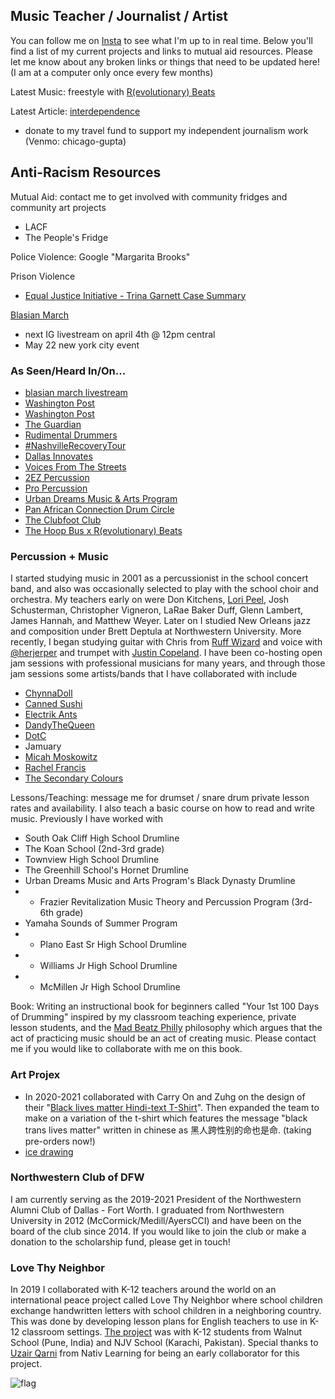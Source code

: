 ## Music Teacher / Journalist / Artist

You can follow me on [Insta](https://instagram.com/ChicagoGupta) to see what I'm up to in real time. Below you'll find a list of my current projects and links to mutual aid resources. Please let me know about any broken links or things that need to be updated here! (I am at a computer only once every few months)

Latest Music: freestyle with [R(evolutionary) Beats](https://www.instagram.com/p/CET3UexH8ll/)

Latest Article: [interdependence](https://chicagogupta.medium.com/)

* donate to my travel fund to support my independent journalism work (Venmo: chicago-gupta)

## Anti-Racism Resources

Mutual Aid: contact me to get involved with community fridges and community art projects 
+ LACF
+ The People's Fridge

Police Violence: Google "Margarita Brooks"

Prison Violence
+ [Equal Justice Initiative - Trina Garnett Case Summary](https://eji.org/cases/trina-garnett/)

[Blasian March](https://www.instagram.com/blasianmarch/)
+ next IG livestream on april 4th @ 12pm central
+ May 22 new york city event


### As Seen/Heard In/On...
+ [blasian march livestream](https://www.instagram.com/tv/CKzvS2HAW9F/) 
+ [Washington Post](https://www.washingtonpost.com/politics/2021/02/04/virginia-may-abolish-death-penalty-theres-racist-history-why-few-jurisdictions-use-it-most/)
+ [Washington Post](https://www.washingtonpost.com/opinions/the-death-penalty-is-in-the-death-throes/2021/02/05/e332c23e-67cb-11eb-8c64-9595888caa15_story.html)
+ [The Guardian](https://www.theguardian.com/us-news/2021/jan/23/biden-democrats-death-row-sentences-prisoner)
+ [Rudimental Drummers](https://www.instagram.com/p/CDj7xNCA75N/)
+ [#NashvilleRecoveryTour](https://www.instagram.com/p/CDmrIOYgICQ/)
+ [Dallas Innovates](https://dallasinnovates.com/voices-chirag-gupta-reinventing-the-k-12-classroom-in-2020/)
+ [Voices From The Streets](https://www.voicesfromthestreets.org/)
+ [2EZ Percussion](https://www.instagram.com/p/B_8XxIVgS5z/)
+ [Pro Percussion](https://www.youtube.com/watch?v=FVFJuaCJlPQ)
+ [Urban Dreams Music & Arts Program](https://www.instagram.com/p/CC7buRYnFuY/)
+ [Pan African Connection Drum Circle](https://www.instagram.com/tv/CI0s2uGl4iZ/)
+ [The Clubfoot Club](https://clubfootclub.org/stories/bilateral-clubfoot-born-1989/)
+ [The Hoop Bus x R(evolutionary) Beats](https://www.instagram.com/p/CET3UexH8ll/)


### Percussion + Music

I started studying music in 2001 as a percussionist in the school concert band, and also was occasionally selected to play with the school choir and orchestra. My teachers early on were Don Kitchens, [Lori Peel](https://www.turrentinejacksonmorrow.com/obituaries/lori-peel-42317), Josh Schusterman, Christopher Vigneron, LaRae Baker Duff, Glenn Lambert, James Hannah, and Matthew Weyer. Later on I studied New Orleans jazz and composition under Brett Deptula at Northwestern University. More recently, I began studying guitar with Chris from [Ruff Wizard](https://www.ruffwizard.com/) and voice with [@herjerper](https://www.tiktok.com/@herjerper?) and trumpet with [Justin Copeland](http://justincopelandmusic.com/). I have been co-hosting open jam sessions with professional musicians for many years, and through those jam sessions some artists/bands that I have collaborated with include 

+ [ChynnaDoll](https://www.instagram.com/chynnadolltm/)
+ [Canned Sushi](https://www.instagram.com/sushi_in_a_can/)
+ [Electrik Ants](https://www.instagram.com/electrikants/)
+ [DandyTheQueen](https://www.instagram.com/dandythequeen/)
+ [DotC](https://soundcloud.com/dawn-of-the-computer)
+ Jamuary
+ [Micah Moskowitz](https://www.instagram.com/micah_moskowitz/)
+ [Rachel Francis](https://www.instagram.com/rachelfrancismusic/)
+ [The Secondary Colours](https://www.instagram.com/p/BwDK-DPHHnR/)

Lessons/Teaching: message me for drumset / snare drum private lesson rates and availability. I also teach a basic course on how to read and write music. Previously I have worked with 
+ South Oak Cliff High School Drumline
+ The Koan School (2nd-3rd grade)
+ Townview High School Drumline
+ The Greenhill School's Hornet Drumline
+ Urban Dreams Music and Arts Program's Black Dynasty Drumline
+ + Frazier Revitalization Music Theory and Percussion Program (3rd-6th grade)
+ Yamaha Sounds of Summer Program
+ + Plano East Sr High School Drumline
+ + Williams Jr High School Drumline
+ + McMillen Jr High School Drumline

Book: Writing an instructional book for beginners called "Your 1st 100 Days of Drumming" inspired by my classroom teaching experience, private lesson students, and the [Mad Beatz Philly](https://www.instagram.com/madbeatzphilly/) philosophy which argues that the act of practicing music should be an act of creating music. Please contact me if you would like to collaborate with me on this book.

### Art Projex

+ In 2020-2021 collaborated with Carry On and Zuhg on the design of their "[Black lives matter Hindi-text T-Shirt](https://carryonthreads.com/product/black-lives-matter-hindi-text-t-shirt/)". Then expanded the team to make on a variation of the t-shirt which features the message "black trans lives matter" written in chinese as 黑人跨性别的命也是命. (taking pre-orders now!)
+ [ice drawing](https://www.instagram.com/p/CKJpWDvnD9y/)


### Northwestern Club of DFW

I am currently serving as the 2019-2021 President of the Northwestern Alumni Club of Dallas - Fort Worth. I graduated from Northwestern University in 2012 (McCormick/Medill/AyersCCI) and have been on the board of the club since 2014. If you would like to join the club or make a donation to the scholarship fund, please get in touch!

### Love Thy Neighbor

In 2019 I collaborated with K-12 teachers around the world on an international peace project called Love Thy Neighbor where school children exchange handwritten letters with school children in a neighboring country. This was done by developing lesson plans for English teachers to use in K-12 classroom settings.  [The project](https://www.facebook.com/walnutedu/posts/2436345716437948) was with K-12 students from Walnut School (Pune, India) and NJV School (Karachi, Pakistan). Special thanks to [Uzair Qarni](https://www.linkedin.com/public-profile/in/uqarni?) from Nativ Learning for being an early collaborator for this project.

![flag](https://pbs.twimg.com/media/EkyEwkbVgAAWP78?format=png)
